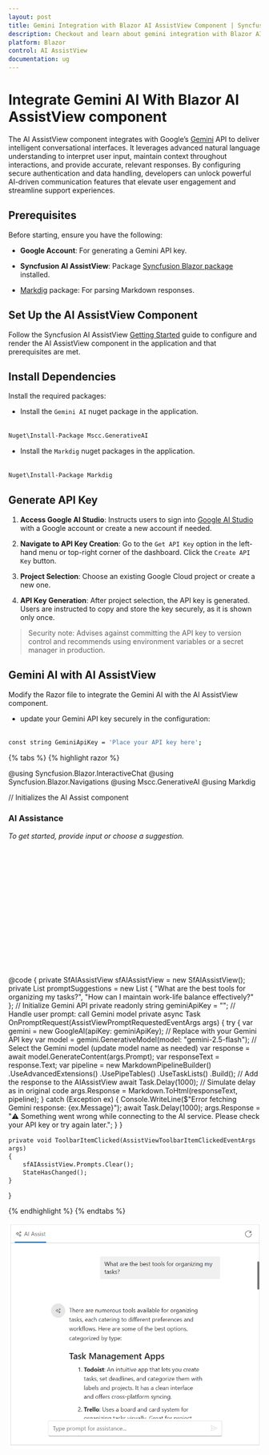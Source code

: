 ```yaml
---
layout: post
title: Gemini Integration with Blazor AI AssistView Component | Syncfusion
description: Checkout and learn about gemini integration with Blazor AI AssistView component in Blazor WebAssembly Application.
platform: Blazor
control: AI AssistView
documentation: ug
---
```


# Integrate Gemini AI With Blazor AI AssistView component

The AI AssistView component integrates with Google’s [Gemini](https://ai.google.dev/gemini-api/docs/quickstart) API to deliver intelligent conversational interfaces. It leverages advanced natural language understanding to interpret user input, maintain context throughout interactions, and provide accurate, relevant responses. By configuring secure authentication and data handling, developers can unlock powerful AI-driven communication features that elevate user engagement and streamline support experiences.

## Prerequisites

Before starting, ensure you have the following:

* **Google Account**: For generating a Gemini API key.

* **Syncfusion AI AssistView**: Package [Syncfusion Blazor package](https://www.nuget.org/packages/Syncfusion.Blazor.InteractiveChat) installed.

* [Markdig](https://www.nuget.org/packages/Markdig) package: For parsing Markdown responses.

## Set Up the AI AssistView Component

Follow the Syncfusion AI AssistView [Getting Started](../getting-started) guide to configure and render the AI AssistView component in the application and that prerequisites are met.

## Install Dependencies

Install the required packages:

* Install the `Gemini AI` nuget package in the application.

```bash

Nuget\Install-Package Mscc.GenerativeAI

```

* Install the `Markdig` nuget packages in the application.

```bash

Nuget\Install-Package Markdig

```

## Generate API Key

1. **Access Google AI Studio**: Instructs users to sign into [Google AI Studio](https://aistudio.google.com/app/apikey) with a Google account or create a new account if needed. 

2. **Navigate to API Key Creation**: Go to the `Get API Key` option in the left-hand menu or top-right corner of the dashboard. Click the `Create API Key` button.

3. **Project Selection**: Choose an existing Google Cloud project or create a new one.

4. **API Key Generation**: After project selection, the API key is generated. Users are instructed to copy and store the key securely, as it is shown only once.

> Security note: Advises against committing the API key to version control and recommends using environment variables or a secret manager in production.

## Gemini AI with AI AssistView

Modify the Razor file to integrate the Gemini AI with the AI AssistView component.

* update your Gemini API key securely in the configuration:

```bash

const string GeminiApiKey = 'Place your API key here';

```

{% tabs %}
{% highlight razor %}

@using Syncfusion.Blazor.InteractiveChat
@using Syncfusion.Blazor.Navigations
@using Mscc.GenerativeAI
@using Markdig

<div class="aiassist-container" style="height: 350px; width: 650px;">
// Initializes the AI Assist component
    <SfAIAssistView @ref="sfAIAssistView" ID="aiAssistView" PromptSuggestions="@promptSuggestions" PromptRequested="@OnPromptRequest">
        <AssistViews>
            <AssistView>
                <BannerTemplate>
                    <div class="banner-content">
                        <div class="e-icons e-assistview-icon"></div>
                        <h3>AI Assistance</h3>
                        <i>To get started, provide input or choose a suggestion.</i>
                    </div>
                </BannerTemplate>
            </AssistView>
        </AssistViews>
        <AssistViewToolbar ItemClicked="ToolbarItemClicked">
            <AssistViewToolbarItem Type="ItemType.Spacer"></AssistViewToolbarItem>
            <AssistViewToolbarItem IconCss="e-icons e-refresh"></AssistViewToolbarItem>
        </AssistViewToolbar>
    </SfAIAssistView>
</div>

@code {
    private SfAIAssistView sfAIAssistView = new SfAIAssistView();
    private List<string> promptSuggestions = new List<string>
    {
        "What are the best tools for organizing my tasks?",
        "How can I maintain work-life balance effectively?"
    };
    // Initialize Gemini API
    private readonly string geminiApiKey = "";
    // Handle user prompt: call Gemini model
    private async Task OnPromptRequest(AssistViewPromptRequestedEventArgs args)
    {
        try
        {
            var gemini = new GoogleAI(apiKey: geminiApiKey); // Replace with your Gemini API key
            var model = gemini.GenerativeModel(model: "gemini-2.5-flash"); // Select the Gemini model (update model name as needed)
            var response = await model.GenerateContent(args.Prompt);
            var responseText = response.Text;
            var pipeline = new MarkdownPipelineBuilder()
                .UseAdvancedExtensions()
                .UsePipeTables()
                .UseTaskLists()
                .Build();
            // Add the response to the AIAssistView
            await Task.Delay(1000); // Simulate delay as in original code
            args.Response = Markdown.ToHtml(responseText, pipeline);
        }
        catch (Exception ex)
        {
            Console.WriteLine($"Error fetching Gemini response: {ex.Message}");
            await Task.Delay(1000);
            args.Response = "⚠️ Something went wrong while connecting to the AI service. Please check your API key or try again later.";
        }
    }

    private void ToolbarItemClicked(AssistViewToolbarItemClickedEventArgs args)
    {
        sfAIAssistView.Prompts.Clear();
        StateHasChanged();
    }
}

{% endhighlight %}
{% endtabs %}

![Blazor AI AssistView Gemini Integration](../images/gemini-integration.png)